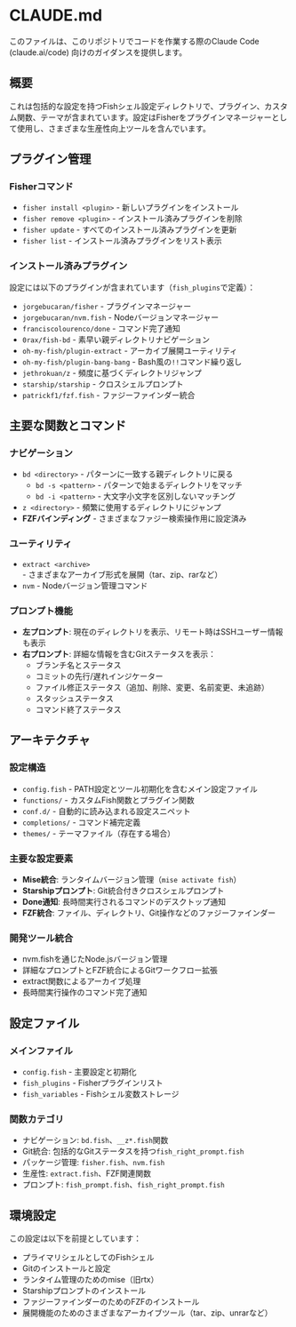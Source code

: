 # CLAUDE.md

このファイルは、このリポジトリでコードを作業する際のClaude Code (claude.ai/code) 向けのガイダンスを提供します。

## 概要

これは包括的な設定を持つFishシェル設定ディレクトリで、プラグイン、カスタム関数、テーマが含まれています。設定はFisherをプラグインマネージャーとして使用し、さまざまな生産性向上ツールを含んでいます。

## プラグイン管理

### Fisherコマンド
- `fisher install <plugin>` - 新しいプラグインをインストール
- `fisher remove <plugin>` - インストール済みプラグインを削除
- `fisher update` - すべてのインストール済みプラグインを更新
- `fisher list` - インストール済みプラグインをリスト表示

### インストール済みプラグイン
設定には以下のプラグインが含まれています（`fish_plugins`で定義）：
- `jorgebucaran/fisher` - プラグインマネージャー
- `jorgebucaran/nvm.fish` - Nodeバージョンマネージャー
- `franciscolourenco/done` - コマンド完了通知
- `0rax/fish-bd` - 素早い親ディレクトリナビゲーション
- `oh-my-fish/plugin-extract` - アーカイブ展開ユーティリティ
- `oh-my-fish/plugin-bang-bang` - Bash風の`!!`コマンド繰り返し
- `jethrokuan/z` - 頻度に基づくディレクトリジャンプ
- `starship/starship` - クロスシェルプロンプト
- `patrickf1/fzf.fish` - ファジーファインダー統合

## 主要な関数とコマンド

### ナビゲーション
- `bd <directory>` - パターンに一致する親ディレクトリに戻る
  - `bd -s <pattern>` - パターンで始まるディレクトリをマッチ
  - `bd -i <pattern>` - 大文字小文字を区別しないマッチング
- `z <directory>` - 頻繁に使用するディレクトリにジャンプ
- **FZFバインディング** - さまざまなファジー検索操作用に設定済み

### ユーティリティ
- `extract <archive>` - さまざまなアーカイブ形式を展開（tar、zip、rarなど）
- `nvm` - Nodeバージョン管理コマンド

### プロンプト機能
- **左プロンプト**: 現在のディレクトリを表示、リモート時はSSHユーザー情報も表示
- **右プロンプト**: 詳細な情報を含むGitステータスを表示：
  - ブランチ名とステータス
  - コミットの先行/遅れインジケーター
  - ファイル修正ステータス（追加、削除、変更、名前変更、未追跡）
  - スタッシュステータス
  - コマンド終了ステータス

## アーキテクチャ

### 設定構造
- `config.fish` - PATH設定とツール初期化を含むメイン設定ファイル
- `functions/` - カスタムFish関数とプラグイン関数
- `conf.d/` - 自動的に読み込まれる設定スニペット
- `completions/` - コマンド補完定義
- `themes/` - テーマファイル（存在する場合）

### 主要な設定要素
- **Mise統合**: ランタイムバージョン管理（`mise activate fish`）
- **Starshipプロンプト**: Git統合付きクロスシェルプロンプト
- **Done通知**: 長時間実行されるコマンドのデスクトップ通知
- **FZF統合**: ファイル、ディレクトリ、Git操作などのファジーファインダー

### 開発ツール統合
- nvm.fishを通じたNode.jsバージョン管理
- 詳細なプロンプトとFZF統合によるGitワークフロー拡張
- extract関数によるアーカイブ処理
- 長時間実行操作のコマンド完了通知

## 設定ファイル

### メインファイル
- `config.fish` - 主要設定と初期化
- `fish_plugins` - Fisherプラグインリスト
- `fish_variables` - Fishシェル変数ストレージ

### 関数カテゴリ
- ナビゲーション: `bd.fish`、`__z*.fish`関数
- Git統合: 包括的なGitステータスを持つ`fish_right_prompt.fish`
- パッケージ管理: `fisher.fish`、`nvm.fish`
- 生産性: `extract.fish`、FZF関連関数
- プロンプト: `fish_prompt.fish`、`fish_right_prompt.fish`

## 環境設定

この設定は以下を前提としています：
- プライマリシェルとしてのFishシェル
- Gitのインストールと設定
- ランタイム管理のためのmise（旧rtx）
- Starshipプロンプトのインストール
- ファジーファインダーのためのFZFのインストール
- 展開機能のためのさまざまなアーカイブツール（tar、zip、unrarなど）